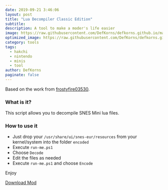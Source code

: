 ```yaml
---
date: 2019-09-21 3:46:06
layout: post
title: "Lua Decompiler Classic Edition"
subtitle:
description: A tool to make a moder's life easier
image: https://raw.githubusercontent.com/DefKorns/defkorns.github.io/master/assets/img/default.png
optimized_image: https://raw.githubusercontent.com/DefKorns/defkorns.github.io/master/assets/img/default-sm.png
category: tools
tags:
  - hakchi
  - nintendo
  - minis
  - tool
author: DefKorns
paginate: false
---
```


Based on the work from [frostyfire03530](https://github.com/frostyfire03530).

### **What is it?**
This script allows you to decompile SNES Mini lua files.

### **How to use it**
- Just drop your `/usr/share/ui/snes-eur/resources` from your kernel/system into the folder `encoded`
- Execute `run-me.ps1` 
- Choose `Decode`
- Edit the files as needed
- Execute `run-me.ps1` and choose `Encode` 

Enjoy

<div class="download-section">
<a href="https://github.com/DefKorns/classic-mini-lua-decompiler/releases/latest/download/lua-decrypter.zip" class="btn btn-darkred" role="button">Download Mod</a>
</div>
